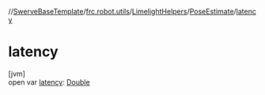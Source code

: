 //[SwerveBaseTemplate](../../../../index.md)/[frc.robot.utils](../../index.md)/[LimelightHelpers](../index.md)/[PoseEstimate](index.md)/[latency](latency.md)

# latency

[jvm]\
open var [latency](latency.md): [Double](https://kotlinlang.org/api/latest/jvm/stdlib/kotlin/-double/index.html)
